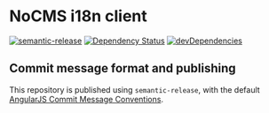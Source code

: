 # NoCMS i18n client

[![semantic-release](https://img.shields.io/badge/%20%20%F0%9F%93%A6%F0%9F%9A%80-semantic--release-e10079.svg)](https://github.com/semantic-release/semantic-release)
[![Dependency Status](https://david-dm.org/miles-no/nocms-config-client.svg)](https://david-dm.org/miles-no/nocms-config-client)
[![devDependencies](https://david-dm.org/miles-no/nocms-config-client/dev-status.svg)](https://david-dm.org/miles-no/nocms-config-client?type=dev)

## Commit message format and publishing

This repository is published using `semantic-release`, with the default [AngularJS Commit Message Conventions](https://docs.google.com/document/d/1QrDFcIiPjSLDn3EL15IJygNPiHORgU1_OOAqWjiDU5Y/edit).
